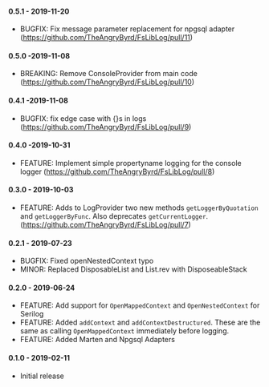 #### 0.5.1 - 2019-11-20
* BUGFIX: Fix message parameter replacement for npgsql adapter (https://github.com/TheAngryByrd/FsLibLog/pull/11)


#### 0.5.0 -2019-11-08
* BREAKING: Remove ConsoleProvider from main code (https://github.com/TheAngryByrd/FsLibLog/pull/10)

#### 0.4.1 -2019-11-08
* BUGFIX: fix edge case with {}s in logs (https://github.com/TheAngryByrd/FsLibLog/pull/9)

#### 0.4.0 -2019-10-31
* FEATURE: Implement simple propertyname logging for the console logger (https://github.com/TheAngryByrd/FsLibLog/pull/8)

#### 0.3.0 - 2019-10-03
* FEATURE: Adds to LogProvider two new methods `getLoggerByQuotation` and `getLoggerByFunc`. Also deprecates `getCurrentLogger`. (https://github.com/TheAngryByrd/FsLibLog/pull/7)

#### 0.2.1 - 2019-07-23
* BUGFIX: Fixed openNestedContext typo
* MINOR: Replaced DisposableList and List.rev with DisposeableStack

#### 0.2.0 - 2019-06-24
* FEATURE: Add support for `OpenMappedContext` and `OpenNestedContext` for Serilog
* FEATURE: Added `addContext` and `addContextDestructured`.  These are the same as calling `OpenMappedContext` immediately before logging.
* FEATURE: Added Marten and Npgsql Adapters

#### 0.1.0 - 2019-02-11
* Initial release
